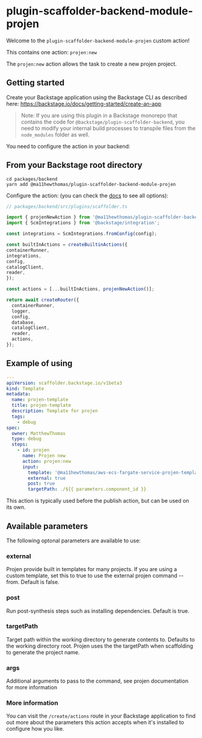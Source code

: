 # plugin-scaffolder-backend-module-projen

Welcome to the `plugin-scaffolder-backend-module-projen` custom action!

This contains one action: `projen:new`

The `projen:new` action allows the task to create a new projen project. 

## Getting started

Create your Backstage application using the Backstage CLI as described here:
https://backstage.io/docs/getting-started/create-an-app

> Note: If you are using this plugin in a Backstage monorepo that contains the code for `@backstage/plugin-scaffolder-backend`, you need to modify your internal build processes to transpile files from the `node_modules` folder as well.

You need to configure the action in your backend:

## From your Backstage root directory

```
cd packages/backend
yarn add @ma11hewthomas/plugin-scaffolder-backend-module-projen
```

Configure the action:
(you can check the [docs](https://backstage.io/docs/features/software-templates/writing-custom-actions#registering-custom-actions) to see all options):

```typescript
// packages/backend/src/plugins/scaffolder.ts

import { projenNewAction } from '@ma11hewthomas/plugin-scaffolder-backend-module-projen';
import { ScmIntegrations } from '@backstage/integration';

const integrations = ScmIntegrations.fromConfig(config);

const builtInActions = createBuiltinActions({
containerRunner,
integrations,
config,
catalogClient,
reader,
});

const actions = [...builtInActions, projenNewAction()];

return await createRouter({
  containerRunner,
  logger,
  config,
  database,
  catalogClient,
  reader,
  actions,
});
```

## Example of using

```yaml
---
apiVersion: scaffolder.backstage.io/v1beta3
kind: Template
metadata:
  name: projen-template
  title: projen-template
  description: Template for projen
  tags:
    - debug
spec:
  owner: MatthewThomas
  type: debug
  steps:
    - id: projen
      name: Projen new
      action: projen:new
      input:
        template: '@ma11hewthomas/aws-ecs-fargate-service-projen-template'
        external: true
        post: true
        targetPath: ./${{ parameters.component_id }}
```
This action is typically used before the publish action, but can be used on its own.

## Available parameters

The following optonal parameters are available to use:
### external
Projen provide built in templates for many projects. If you are using a custom template, set this to true to use the external projen command --from. Default is false.

### post
Run post-synthesis steps such as installing dependencies. Default is true.

### targetPath
Target path within the working directory to generate contents to. Defaults to the working directory root. Projen uses the the targetPath when scaffolding to generate the project name.

### args
Additional arguments to pass to the command, see projen documentation for more information 

### More information
You can visit the `/create/actions` route in your Backstage application to find out more about the parameters this action accepts when it's installed to configure how you like.
